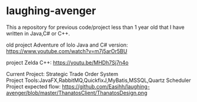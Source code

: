 laughing-avenger
================
This a repository for previous code/project less than 1 year old that I have written in Java,C# or C++.

old project Adventure of lolo Java and C# version: https://www.youtube.com/watch?v=m7j5arOr5BU

project Zelda C++: https://youtu.be/MHDh7Sj7n4o

Current Project: Strategic Trade Order System    
Project Tools:JavaFX,RabbitMQ,QuickfixJ,MyBatis,MSSQL,Quartz Scheduler  
Project expected flow: https://github.com/Easihh/laughing-avenger/blob/master/ThanatosClient/ThanatosDesign.png

